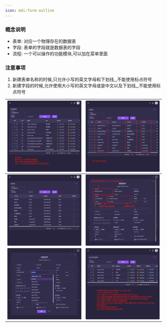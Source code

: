 ```yaml
---
icon: mdi:form-outline
---
```


### 概念说明
- 表单: 对应一个物理存在的数据表
- 字段: 表单的字段就是数据表的字段
- 流程: 一个可以操作的功能模块,可以加在菜单里面

### 注意事项
1. 新建表单名称的时候,只允许小写的英文字母和下划线_,不能使用标点符号
2. 新建字段的时候,允许使用大小写的英文字母或是中文以及下划线_,不能使用标点符号


| <img src="./images/01.png" > | <img src="./images/02.png" > |
|------------------------------------------|------------------------------------------|
| <img src="./images/03.png" > | <img src="./images/04.png" > |
| <img src="./images/05.png" > | <img src="./images/06.png" > |
